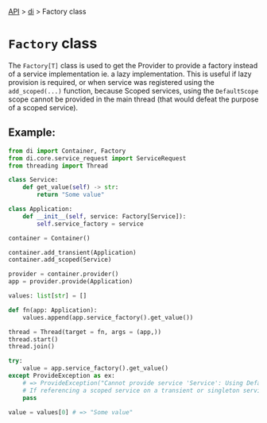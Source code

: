 [API](/docs/api.md) > [di](/docs/api/di/di.md) > Factory class

# `Factory` class

The `Factory[T]` class is used to get the Provider to provide a factory instead of a service implementation ie. a lazy implementation. This is useful if lazy provision is required, or when service was registered using the `add_scoped(...)` function, because Scoped services, using the `DefaultScope` scope cannot be provided in the main thread (that would defeat the purpose of a scoped service).

## Example:
```python
from di import Container, Factory
from di.core.service_request import ServiceRequest
from threading import Thread

class Service:
    def get_value(self) -> str:
        return "Some value"

class Application:
    def __init__(self, service: Factory[Service]):
        self.service_factory = service

container = Container()

container.add_transient(Application)
container.add_scoped(Service)

provider = container.provider()
app = provider.provide(Application)

values: list[str] = []

def fn(app: Application):
    values.append(app.service_factory().get_value())

thread = Thread(target = fn, args = (app,))
thread.start()
thread.join()

try:
    value = app.service_factory().get_value()
except ProvideException as ex:
    # => ProvideException("Cannot provide service 'Service': Using DefaultScope on main thread is not permitted.
    # If referencing a scoped service on a transient or singleton service, consider using the Factory[Service] method")
    pass

value = values[0] # => "Some value"
```